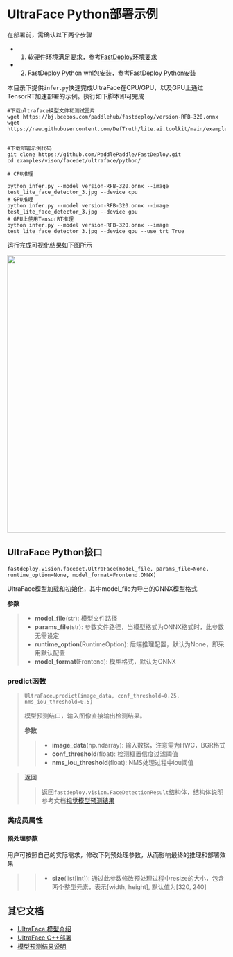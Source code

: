 # UltraFace Python部署示例

在部署前，需确认以下两个步骤

- 1. 软硬件环境满足要求，参考[FastDeploy环境要求](../../../../../docs/quick_start/requirements.md)  
- 2. FastDeploy Python whl包安装，参考[FastDeploy Python安装](../../../../../docs/quick_start/install.md)

本目录下提供`infer.py`快速完成UltraFace在CPU/GPU，以及GPU上通过TensorRT加速部署的示例。执行如下脚本即可完成

```
#下载ultraface模型文件和测试图片
wget https://bj.bcebos.com/paddlehub/fastdeploy/version-RFB-320.onnx
wget https://raw.githubusercontent.com/DefTruth/lite.ai.toolkit/main/examples/lite/resources/test_lite_face_detector_3.jpg


#下载部署示例代码
git clone https://github.com/PaddlePaddle/FastDeploy.git
cd examples/vison/facedet/ultraface/python/

# CPU推理

python infer.py --model version-RFB-320.onnx --image test_lite_face_detector_3.jpg --device cpu
# GPU推理
python infer.py --model version-RFB-320.onnx --image test_lite_face_detector_3.jpg --device gpu
# GPU上使用TensorRT推理
python infer.py --model version-RFB-320.onnx --image test_lite_face_detector_3.jpg --device gpu --use_trt True
```

运行完成可视化结果如下图所示

<img width="640" src="https://user-images.githubusercontent.com/67993288/184301821-0788483b-a72b-42b0-a566-b6430f184f6e.jpg">

## UltraFace Python接口

```
fastdeploy.vision.facedet.UltraFace(model_file, params_file=None, runtime_option=None, model_format=Frontend.ONNX)
```

UltraFace模型加载和初始化，其中model_file为导出的ONNX模型格式

**参数**

> * **model_file**(str): 模型文件路径
> * **params_file**(str): 参数文件路径，当模型格式为ONNX格式时，此参数无需设定
> * **runtime_option**(RuntimeOption): 后端推理配置，默认为None，即采用默认配置
> * **model_format**(Frontend): 模型格式，默认为ONNX

### predict函数

> ```
> UltraFace.predict(image_data, conf_threshold=0.25, nms_iou_threshold=0.5)
> ```
>
> 模型预测结口，输入图像直接输出检测结果。
>
> **参数**
>
> > * **image_data**(np.ndarray): 输入数据，注意需为HWC，BGR格式
> > * **conf_threshold**(float): 检测框置信度过滤阈值
> > * **nms_iou_threshold**(float): NMS处理过程中iou阈值

> **返回**
>
> > 返回`fastdeploy.vision.FaceDetectionResult`结构体，结构体说明参考文档[视觉模型预测结果](../../../../../docs/api/vision_results/)

### 类成员属性
#### 预处理参数
用户可按照自己的实际需求，修改下列预处理参数，从而影响最终的推理和部署效果

> > * **size**(list[int]): 通过此参数修改预处理过程中resize的大小，包含两个整型元素，表示[width, height], 默认值为[320, 240]

## 其它文档

- [UltraFace 模型介绍](..)
- [UltraFace C++部署](../cpp)
- [模型预测结果说明](../../../../../docs/api/vision_results/)

